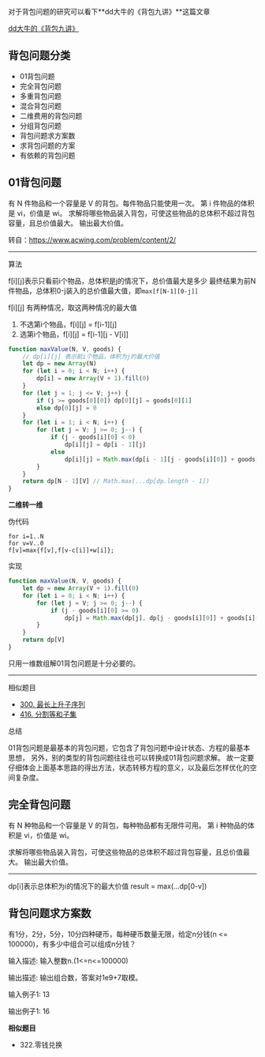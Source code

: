 
对于背包问题的研究可以看下**dd大牛的《背包九讲》**这篇文章

[dd大牛的《背包九讲》](https://www.cnblogs.com/jbelial/articles/2116074.html)

## 背包问题分类

* 01背包问题
* 完全背包问题
* 多重背包问题
* 混合背包问题
* 二维费用的背包问题
* 分组背包问题
* 背包问题求方案数
* 求背包问题的方案
* 有依赖的背包问题

## 01背包问题

有 N 件物品和一个容量是 V 的背包。每件物品只能使用一次。
第 i 件物品的体积是 vi，价值是 wi。
求解将哪些物品装入背包，可使这些物品的总体积不超过背包容量，且总价值最大。
输出最大价值。

转自：https://www.acwing.com/problem/content/2/

-----

算法

f[i][j]表示只看前i个物品，总体积是j的情况下，总价值最大是多少
最终结果为前N件物品，总体积0-j装入的总价值最大值，即`max[f[N-1][0-j]]`

f[i][j] 有两种情况，取这两种情况的最大值
1. 不选第i个物品，f[i][j] = f[i-1][j]
2. 选第i个物品，f[i][j] = f[i-1][j - V[i]]

```javascript
function maxValue(N, V, goods) {
    // dp[i][j] 表示前i个物品，体积为j的最大价值
    let dp = new Array(N)
    for (let i = 0; i < N; i++) {
        dp[i] = new Array(V + 1).fill(0)
    }
    for (let j = 1; j <= V; j++) {
        if (j >= goods[0][0]) dp[0][j] = goods[0][1]
        else dp[0][j] = 0
    }
    for (let i = 1; i < N; i++) {
        for (let j = V; j >= 0; j--) {
            if (j - goods[i][0] < 0)
                dp[i][j] = dp[i - 1][j]
            else
                dp[i][j] = Math.max(dp[i - 1][j - goods[i][0]] + goods[i][1], dp[i - 1][j])
        }
    }
    return dp[N - 1][V] // Math.max(...dp[dp.length - 1])
}
```

**二维转一维**

伪代码

```template
for i=1..N
for v=V..0
f[v]=max{f[v],f[v-c[i]]+w[i]};
```

实现
```javascript
function maxValue(N, V, goods) {
    let dp = new Array(V + 1).fill(0)
    for (let i = 0; i < N; i++) {
        for (let j = V; j >= 0; j--) {
            if (j - goods[i][0] >= 0)
                dp[j] = Math.max(dp[j], dp[j - goods[i][0]] + goods[i][1])
        }
    }
    return dp[V]
}
```

只用一维数组解01背包问题是十分必要的。

---

相似题目

* [300. 最长上升子序列](https://leetcode-cn.com/problems/longest-increasing-subsequence/)
* [416. 分割等和子集](https://leetcode-cn.com/problems/partition-equal-subset-sum/)

总结

01背包问题是最基本的背包问题，它包含了背包问题中设计状态、方程的最基本思想，
另外，别的类型的背包问题往往也可以转换成01背包问题求解。
故一定要仔细体会上面基本思路的得出方法，状态转移方程的意义，以及最后怎样优化的空间复杂度。

## 完全背包问题

有 N 种物品和一个容量是 V 的背包，每种物品都有无限件可用。
第 i 种物品的体积是 vi，价值是 wi。

求解将哪些物品装入背包，可使这些物品的总体积不超过背包容量，且总价值最大。
输出最大价值。

---

dp[i]表示总体积为i的情况下的最大价值
result = max(...dp[0-v])


## 背包问题求方案数

有1分，2分，5分，10分四种硬币，每种硬币数量无限，给定n分钱(n <= 100000)，有多少中组合可以组成n分钱？

输入描述:
输入整数n.(1<=n<=100000)

输出描述:
输出组合数，答案对1e9+7取模。

输入例子1:
13

输出例子1:
16

**相似题目**

- 322.零钱兑换

#
